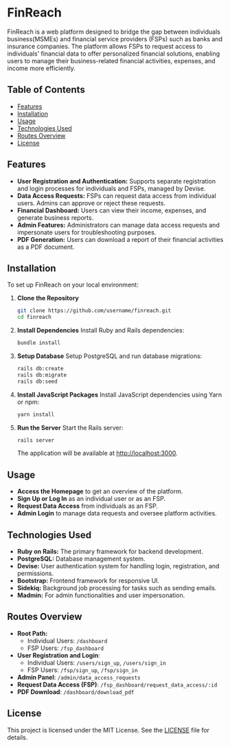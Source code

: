# FinReach

FinReach is a web platform designed to bridge the gap between individuals business(MSMEs) and financial service providers (FSPs) such as banks and insurance companies. The platform allows FSPs to request access to individuals' financial data to offer personalized financial solutions, enabling users to manage their business-related financial activities, expenses, and income more efficiently.

## Table of Contents
- [Features](#features)
- [Installation](#installation)
- [Usage](#usage)
- [Technologies Used](#technologies-used)
- [Routes Overview](#routes-overview)
- [License](#license)

## Features

- **User Registration and Authentication:** Supports separate registration and login processes for individuals and FSPs, managed by Devise.
- **Data Access Requests:** FSPs can request data access from individual users. Admins can approve or reject these requests.
- **Financial Dashboard:** Users can view their income, expenses, and generate business reports.
- **Admin Features:** Administrators can manage data access requests and impersonate users for troubleshooting purposes.
- **PDF Generation:** Users can download a report of their financial activities as a PDF document.

## Installation

To set up FinReach on your local environment:

1. **Clone the Repository**
   ```sh
   git clone https://github.com/username/finreach.git
   cd finreach
   ```

2. **Install Dependencies**
   Install Ruby and Rails dependencies:
   ```sh
   bundle install
   ```

3. **Setup Database**
   Setup PostgreSQL and run database migrations:
   ```sh
   rails db:create
   rails db:migrate
   rails db:seed
   ```

4. **Install JavaScript Packages**
   Install JavaScript dependencies using Yarn or npm:
   ```sh
   yarn install
   ```

5. **Run the Server**
   Start the Rails server:
   ```sh
   rails server
   ```

   The application will be available at [http://localhost:3000](http://localhost:3000).

## Usage

- **Access the Homepage** to get an overview of the platform.
- **Sign Up or Log In** as an individual user or as an FSP.
- **Request Data Access** from individuals as an FSP.
- **Admin Login** to manage data requests and oversee platform activities.

## Technologies Used

- **Ruby on Rails:** The primary framework for backend development.
- **PostgreSQL:** Database management system.
- **Devise:** User authentication system for handling login, registration, and permissions.
- **Bootstrap:** Frontend framework for responsive UI.
- **Sidekiq:** Background job processing for tasks such as sending emails.
- **Madmin:** For admin functionalities and user impersonation.

## Routes Overview

- **Root Path:**
  - Individual Users: `/dashboard`
  - FSP Users: `/fsp_dashboard`
- **User Registration and Login**:
  - Individual Users: `/users/sign_up`, `/users/sign_in`
  - FSP Users: `/fsp/sign_up`, `/fsp/sign_in`
- **Admin Panel**: `/admin/data_access_requests`
- **Request Data Access (FSP)**: `/fsp_dashboard/request_data_access/:id`
- **PDF Download**: `/dashboard/download_pdf`

## License

This project is licensed under the MIT License. See the [LICENSE](LICENSE) file for details.

